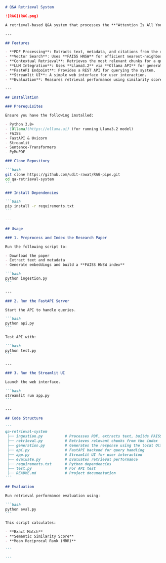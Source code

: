 ````md
# Q&A Retrieval System

![RAG](RAG.png)

A retrieval-based Q&A system that processes the **"Attention Is All You Need"** research paper, extracts relevant information, and generates responses using **FAISS**, **Ollama (Llama3.2)**, and **FastAPI**. The system retrieves the most relevant text chunks based on user queries and provides answers with in-text citations.

---

## Features

- **PDF Processing**: Extracts text, metadata, and citations from the research paper.
- **Vector Search**: Uses **FAISS HNSW** for efficient nearest-neighbor search.
- **Contextual Retrieval**: Retrieves the most relevant chunks for a query.
- **LLM Integration**: Uses **Llama3.2** via **Ollama API** for generating answers.
- **FastAPI Endpoint**: Provides a REST API for querying the system.
- **Streamlit UI**: A simple web interface for user interaction.
- **Evaluation**: Measures retrieval performance using similarity scores, exact match, and Mean Reciprocal Rank (MRR).

---

## Installation

### Prerequisites

Ensure you have the following installed:

- Python 3.8+
- [Ollama](https://ollama.ai) (for running Llama3.2 model)
- FAISS
- FastAPI & Uvicorn
- Streamlit
- Sentence-Transformers
- PyMuPDF

### Clone Repository

```bash
git clone https://github.com/udit-rawat/RAG-pipe.git
cd qa-retrieval-system
```

### Install Dependencies

```bash
pip install -r requirements.txt
```

---

## Usage

### 1. Preprocess and Index the Research Paper

Run the following script to:

- Download the paper
- Extract text and metadata
- Generate embeddings and build a **FAISS HNSW index**

```bash
python ingestion.py
```

---

### 2. Run the FastAPI Server

Start the API to handle queries.

```bash
python api.py
```

Test API with:

```bash
python test.py
```

---

### 3. Run the Streamlit UI

Launch the web interface.

```bash
streamlit run app.py
```

---

## Code Structure

```
qa-retrieval-system
 ├── ingestion.py          # Processes PDF, extracts text, builds FAISS index
 ├── retrieval.py          # Retrieves relevant chunks from the index
 ├── generation.py         # Generates the response using the local Ollama LLM
 ├── api.py                # FastAPI backend for query handling
 ├── app.py                # Streamlit UI for user interaction
 ├── evaluate.py           # Evaluates retrieval performance
 ├── requirements.txt      # Python dependencies
 ├── test.py               # For API test
 ├── README.md             # Project documentation
```

## Evaluation

Run retrieval performance evaluation using:

```bash
python eval.py
```

This script calculates:

- **Exact Match**
- **Semantic Similarity Score**
- **Mean Reciprocal Rank (MRR)**

```

```
````
